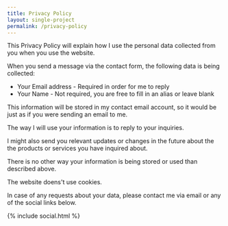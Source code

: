 ```yaml
---
title: Privacy Policy
layout: single-project
permalink: /privacy-policy
---
```


This Privacy Policy will explain how I use the personal data collected from you when you use the website.


When you send a message via the contact form, the following data is being collected:
- Your Email address - Required in order for me to reply
- Your Name - Not required, you are free to fill in an alias or leave blank

This information will be stored in my contact email account, so it would be just as if you were sending an email to me.

The way I will use your information is to reply to your inquiries.

I might also send you relevant updates or changes in the future about the the products or services you have inquired about. 

There is no other way your information is being stored or used than described above.

The website doens't use cookies.


In case of any requests about your data, please contact me via email or any of the social links below.

<div class="post-footer">
	<div class="post-share-wrap">
		<div class="post-share">
			{% include social.html %}
		</div>
	</div>
</div>